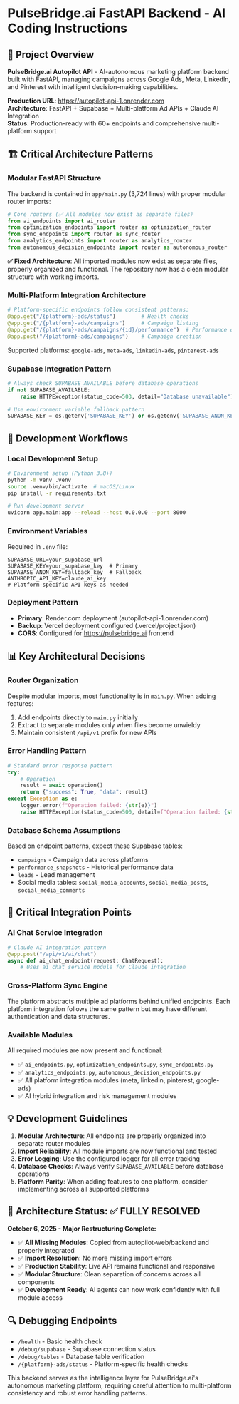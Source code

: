 # PulseBridge.ai FastAPI Backend - AI Coding Instructions

## 🎯 Project Overview

**PulseBridge.ai Autopilot API** - AI-autonomous marketing platform backend built with FastAPI, managing campaigns across Google Ads, Meta, LinkedIn, and Pinterest with intelligent decision-making capabilities.

**Production URL**: https://autopilot-api-1.onrender.com  
**Architecture**: FastAPI + Supabase + Multi-platform Ad APIs + Claude AI Integration  
**Status**: Production-ready with 60+ endpoints and comprehensive multi-platform support

## 🏗️ Critical Architecture Patterns

### **Modular FastAPI Structure**
The backend is contained in `app/main.py` (3,724 lines) with proper modular router imports:
```python
# Core routers (✅ All modules now exist as separate files)
from ai_endpoints import ai_router
from optimization_endpoints import router as optimization_router
from sync_endpoints import router as sync_router
from analytics_endpoints import router as analytics_router
from autonomous_decision_endpoints import router as autonomous_router
```

**✅ Fixed Architecture**: All imported modules now exist as separate files, properly organized and functional. The repository now has a clean modular structure with working imports.

### **Multi-Platform Integration Architecture**
```python
# Platform-specific endpoints follow consistent patterns:
@app.get("/{platform}-ads/status")        # Health checks
@app.get("/{platform}-ads/campaigns")     # Campaign listing
@app.get("/{platform}-ads/campaigns/{id}/performance")  # Performance data
@app.post("/{platform}-ads/campaigns")    # Campaign creation
```

Supported platforms: `google-ads`, `meta-ads`, `linkedin-ads`, `pinterest-ads`

### **Supabase Integration Pattern**
```python
# Always check SUPABASE_AVAILABLE before database operations
if not SUPABASE_AVAILABLE:
    raise HTTPException(status_code=503, detail="Database unavailable")

# Use environment variable fallback pattern
SUPABASE_KEY = os.getenv('SUPABASE_KEY') or os.getenv('SUPABASE_ANON_KEY')
```

## 🔧 Development Workflows

### **Local Development Setup**
```bash
# Environment setup (Python 3.8+)
python -m venv .venv
source .venv/bin/activate  # macOS/Linux
pip install -r requirements.txt

# Run development server
uvicorn app.main:app --reload --host 0.0.0.0 --port 8000
```

### **Environment Variables**
Required in `.env` file:
```properties
SUPABASE_URL=your_supabase_url
SUPABASE_KEY=your_supabase_key  # Primary
SUPABASE_ANON_KEY=fallback_key  # Fallback
ANTHROPIC_API_KEY=claude_ai_key
# Platform-specific API keys as needed
```

### **Deployment Pattern**
- **Primary**: Render.com deployment (autopilot-api-1.onrender.com)
- **Backup**: Vercel deployment configured (.vercel/project.json)
- **CORS**: Configured for https://pulsebridge.ai frontend

## 📊 Key Architectural Decisions

### **Router Organization**
Despite modular imports, most functionality is in `main.py`. When adding features:
1. Add endpoints directly to `main.py` initially
2. Extract to separate modules only when files become unwieldy
3. Maintain consistent `/api/v1` prefix for new APIs

### **Error Handling Pattern**
```python
# Standard error response pattern
try:
    # Operation
    result = await operation()
    return {"success": True, "data": result}
except Exception as e:
    logger.error(f"Operation failed: {str(e)}")
    raise HTTPException(status_code=500, detail=f"Operation failed: {str(e)}")
```

### **Database Schema Assumptions**
Based on endpoint patterns, expect these Supabase tables:
- `campaigns` - Campaign data across platforms
- `performance_snapshots` - Historical performance data
- `leads` - Lead management
- Social media tables: `social_media_accounts`, `social_media_posts`, `social_media_comments`

## 🚨 Critical Integration Points

### **AI Chat Service Integration**
```python
# Claude AI integration pattern
@app.post("/api/v1/ai/chat")
async def ai_chat_endpoint(request: ChatRequest):
    # Uses ai_chat_service module for Claude integration
```

### **Cross-Platform Sync Engine**
The platform abstracts multiple ad platforms behind unified endpoints. Each platform integration follows the same pattern but may have different authentication and data structures.

### **Available Modules**
All required modules are now present and functional:
- ✅ `ai_endpoints.py`, `optimization_endpoints.py`, `sync_endpoints.py`
- ✅ `analytics_endpoints.py`, `autonomous_decision_endpoints.py`
- ✅ All platform integration modules (meta, linkedin, pinterest, google-ads)
- ✅ AI hybrid integration and risk management modules

## 💡 Development Guidelines

1. **Modular Architecture**: All endpoints are properly organized into separate router modules
2. **Import Reliability**: All module imports are now functional and tested
3. **Error Logging**: Use the configured logger for all error tracking
4. **Database Checks**: Always verify `SUPABASE_AVAILABLE` before database operations
5. **Platform Parity**: When adding features to one platform, consider implementing across all supported platforms

## 🎯 Architecture Status: ✅ FULLY RESOLVED

**October 6, 2025 - Major Restructuring Complete:**
- ✅ **All Missing Modules**: Copied from autopilot-web/backend and properly integrated
- ✅ **Import Resolution**: No more missing import errors
- ✅ **Production Stability**: Live API remains functional and responsive
- ✅ **Modular Structure**: Clean separation of concerns across all components
- ✅ **Development Ready**: AI agents can now work confidently with full module access

## 🔍 Debugging Endpoints
- `/health` - Basic health check
- `/debug/supabase` - Supabase connection status
- `/debug/tables` - Database table verification
- `/{platform}-ads/status` - Platform-specific health checks

This backend serves as the intelligence layer for PulseBridge.ai's autonomous marketing platform, requiring careful attention to multi-platform consistency and robust error handling patterns.